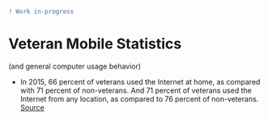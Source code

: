 ```diff
! Work in-progress
```

# Veteran Mobile Statistics
(and general computer usage behavior)


* In 2015, 66 percent of veterans used the Internet at home, as compared with 71 percent of non-veterans. And 71 percent of veterans used the Internet from any location, as compared to 76 percent of non-veterans. [Source](https://www.ntia.doc.gov/other-publication/2017/fact-sheet-veterans-computer-and-internet-use#:~:text=In%202015%2C%2066%20percent%20of,76%20percent%20of%20non%2Dveterans)
